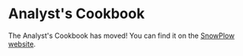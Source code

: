 # Analyst's Cookbook

The Analyst's Cookbook has moved! You can find it on the [SnowPlow website][analyst-cookbook].

[analyst-cookbook]: http://snowplowanalytics.com/analytics/index.html

